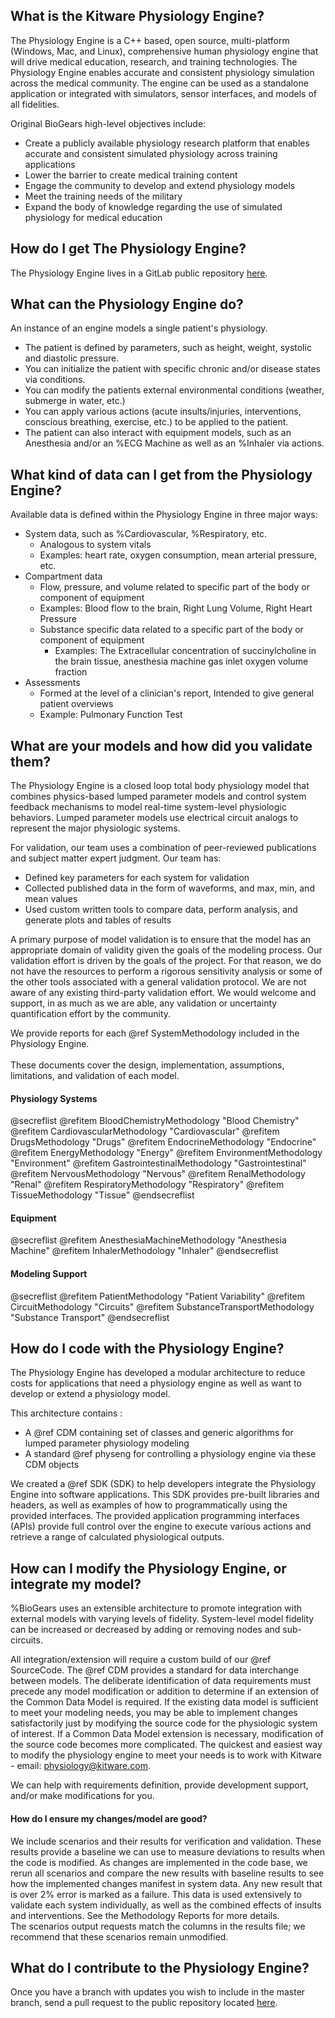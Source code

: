 ## What is the Kitware Physiology Engine?

The Physiology Engine is a C++ based, open source, multi-platform (Windows, Mac, and Linux), comprehensive human physiology
engine that will drive medical education, research, and training technologies. 
The Physiology Engine enables accurate and consistent physiology
simulation across the medical community. The engine can be used as a
standalone application or integrated with simulators, sensor interfaces,
and models of all fidelities.

Original BioGears high-level objectives include:
-   Create a publicly available physiology research platform that
    enables accurate and consistent simulated physiology across training
    applications
-   Lower the barrier to create medical training content
-   Engage the community to develop and extend physiology models
-   Meet the training needs of the military
-   Expand the body of knowledge regarding the use of simulated
    physiology for medical education

## How do I get The Physiology Engine?

The Physiology Engine lives in a GitLab public repository <a href="https://gitlab.kitware.com/physiology/engine">here</a>.
	
## What can the Physiology Engine do?

An instance of an engine models a single patient's physiology.
- The patient is defined by parameters, such as height, weight, systolic and diastolic pressure.
- You can initialize the patient with specific chronic and/or disease states via conditions.
- You can modify the patients external environmental conditions (weather, submerge in water, etc.)
- You can apply various actions (acute insults/injuries, interventions, conscious breathing, exercise, etc.) to be applied to the patient.
- The patient can also interact with equipment models, such as an Anesthesia and/or an %ECG Machine as well as an %Inhaler via actions.

## What kind of data can I get from the Physiology Engine?

Available data is defined within the Physiology Engine in three major ways:
-	System data, such as %Cardiovascular, %Respiratory, etc.
	-	Analogous to system vitals
	  -	Examples: heart rate, oxygen consumption, mean arterial pressure, etc.
-	Compartment data
	-	Flow, pressure, and volume related to specific part of the body or component of equipment
	  - Examples: Blood flow to the brain, Right Lung Volume, Right Heart Pressure
	- Substance specific data related to a specific part of the body or component of equipment
	  -	Examples: The Extracellular concentration of succinylcholine in the brain tissue, anesthesia machine gas inlet oxygen volume fraction
-	Assessments
	-	Formed at the level of a clinician's report, Intended to give general patient overviews
	  -	Example: Pulmonary Function Test
    
## What are your models and how did you validate them?

The Physiology Engine is a closed loop total body physiology model that combines physics-based lumped parameter models 
and control system feedback mechanisms to model real-time system-level 
physiologic behaviors. Lumped parameter models use electrical circuit analogs 
to represent the major physiologic systems. 

For validation, our team uses a combination of peer-reviewed publications 
and subject matter expert judgment. Our team has:
- Defined key parameters for each system for validation
- Collected published data in the form of waveforms, and max, min, and mean values
- Used custom written tools to compare data, perform analysis, and generate plots and tables of results

A primary purpose of model validation is to ensure that the model has an appropriate domain of validity 
given the goals of the modeling process. Our validation effort is driven by the goals of the project.
For that reason, we do not have the resources to perform a rigorous sensitivity analysis or some of the other 
tools associated with a general validation protocol. We are not aware of any existing third-party validation effort. 
We would welcome and support, in as much as we are able, any validation or uncertainty quantification effort by the community.

We provide reports for each @ref SystemMethodology included in the Physiology Engine.
<br>  
These documents cover the design, implementation, assumptions, limitations, and validation of each model. 

#### Physiology Systems
@secreflist
 @refitem BloodChemistryMethodology "Blood Chemistry"
 @refitem CardiovascularMethodology "Cardiovascular"
 @refitem DrugsMethodology "Drugs"
 @refitem EndocrineMethodology "Endocrine"
 @refitem EnergyMethodology "Energy"
 @refitem EnvironmentMethodology "Environment"
 @refitem GastrointestinalMethodology "Gastrointestinal"
 @refitem NervousMethodology "Nervous"
 @refitem RenalMethodology "Renal"
 @refitem RespiratoryMethodology "Respiratory"
 @refitem TissueMethodology "Tissue"
@endsecreflist 
#### Equipment
@secreflist
 @refitem AnesthesiaMachineMethodology "Anesthesia Machine"
 @refitem InhalerMethodology "Inhaler"
@endsecreflist  
#### Modeling Support
@secreflist
 @refitem PatientMethodology "Patient Variability"
 @refitem CircuitMethodology "Circuits"
 @refitem SubstanceTransportMethodology "Substance Transport"
@endsecreflist 

## How do I code with the Physiology Engine?

The Physiology Engine has developed a modular architecture to reduce costs for applications that need a physiology engine as well as want to develop or extend a physiology model.

This architecture contains :
- A @ref CDM containing set of classes and generic algorithms for lumped parameter physiology modeling 
- A standard @ref physeng for controlling a physiology engine via these CDM objects

We created a @ref SDK (SDK) to help developers integrate
the Physiology Engine into software applications. This SDK provides
pre-built libraries and headers, as well as examples of how to programmatically
using the provided interfaces. The provided application programming
interfaces (APIs) provide full control over the engine to execute
various actions and retrieve a range of calculated physiological
outputs.

## How can I modify the Physiology Engine, or integrate my model?

%BioGears uses an extensible architecture to promote integration with external
models with varying levels of fidelity. System-level model fidelity can be 
increased or decreased by adding or removing nodes and sub-circuits.

All integration/extension will require a custom build of our @ref SourceCode.
The @ref CDM provides a standard for data interchange between models. 
The deliberate identification of data requirements must precede any model modification or addition to determine 
if an extension of the Common Data Model is required. If the existing data model is sufficient to meet your modeling needs, 
you may be able to implement changes satisfactorily just by modifying the source code for the physiologic system 
of interest. If a Common Data Model extension is necessary, modification of the source code becomes more complicated. The 
quickest and easiest way to modify the physiology engine to meet your needs is to work with Kitware - email: physiology@kitware.com.

We can help with requirements definition, provide development support, and/or make modifications for you.

#### How do I ensure my changes/model are good?

We include scenarios and their results for verification and validation. 
These results provide a baseline we can use to measure deviations to results when the code is modified.
As changes are implemented in the code base, we rerun all scenarios and compare the new results with baseline results to see how the implemented changes manifest in system data. 
Any new result that is over 2% error is marked as a failure. 
This data is used extensively to validate each system individually, as well as the combined effects of insults and interventions. See the Methodology Reports for more details.  
The scenarios output requests match the columns in the results file; we recommend that these scenarios remain unmodified.

## What do I contribute to the Physiology Engine?

Once you have a branch with updates you wish to include in the master branch, send a pull request to the public repository located <a href="https://gitlab.kitware.com/physiology/engine">here</a>.
